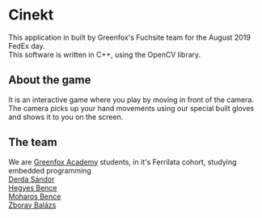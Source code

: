 # Cinekt

This application in built by Greenfox's Fuchsite team for the August 2019 FedEx day. <br />
This software is written in C++, using the OpenCV library.

## About the game

It is an interactive game where you play by moving in front of the camera. The camera picks up your hand movements using our special built gloves and shows it to you on the screen.

## The team

We are [Greenfox Academy](https://www.greenfoxacademy.com/) students, in it's Ferrilata cohort, studying embedded programming<br/>
[Derda Sándor](https://github.com/sanyi0411)<br/>
[Hegyes Bence](https://github.com/hbence97)<br/>
[Moharos Bence](https://github.com/moharos89)<br/>
[Zboray Balázs](https://github.com/zbory)<br/>
